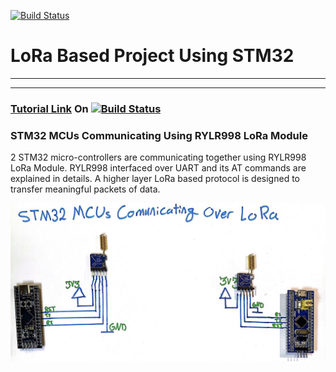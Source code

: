 [![Build Status](https://img.shields.io/badge/USEFUL%20ELECTRONICS-YOUTUBE-red)](https://youtu.be/SqHOaU0ZsxA)
# LoRa Based Project Using STM32 
***
***

### [Tutorial Link](https://youtu.be/SqHOaU0ZsxA) On [![Build Status](https://img.shields.io/badge/YouTube-FF0000?style=for-the-badge&logo=youtube&logoColor=white)](https://youtu.be/SqHOaU0ZsxA) 

### STM32 MCUs Communicating Using RYLR998 LoRa Module 
2 STM32 micro-controllers are communicating together using RYLR998 LoRa Module. RYLR998 interfaced over UART and its AT commands are explained in details. A higher layer LoRa based protocol is designed to transfer meaningful packets of data. 

![Circuit Diagram](https://github.com/UsefulElectronics/stm32-rylr998-lora-transceiver/blob/master/Circuit%20Diagrams/Hardware%20Connection.jpg)




